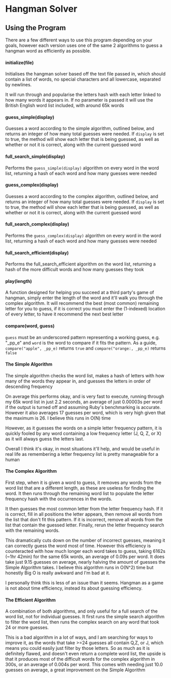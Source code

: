 # Hangman Solver
## Using the Program
There are a few different ways to use this program depending on your goals, however each version uses one of the same 2 algorithms to guess a hangman word as efficiently as possible.

#### initialize(file)
Initialises the hangman solver based off the text file passed in, which should contain a list of words, no special characters and all lowercase, separated by newlines.

It will run through and popularise the letters hash with each letter linked to how many words it appears in.
If no parameter is passed it will use the British English word list included, with around 65k words

#### guess_simple(display)
Guesses a word according to the simple algorithm, outlined below, and returns an integer of how many total guesses were needed.
If `display` is set to true, the method will show each letter that is being guessed, as well as whether or not it is correct, along with the current guessed word

#### full_search_simple(display)
Performs the `guess_simple(display)` algorithm on every word in the word list, returning a hash of each word and how many guesses were needed

#### guess_complex(display)
Guesses a word according to the complex algorithm, outlined below, and returns an integer of how many total guesses were needed.
If `display` is set to true, the method will show each letter that is being guessed, as well as whether or not it is correct, along with the current guessed word

#### full_search_complex(display)
Performs the `guess_complex(display)` algorithm on every word in the word list, returning a hash of each word and how many guesses were needed

#### full_search_efficient(display)
Performs the full_search_efficient algorithm on the word list, returning a hash of the more difficult words and how many guesses they took

#### play(length)
A function designed for helping you succeed at a third party's game of hangman, simply enter the length of the word and it'll walk you through the complex algorithm.
It will recommend the best (most common) remaining letter for you to guess, if it is correct you must enter the (1-indexed) location of every letter, to have it recommend the next best letter

#### compare(word, guess)
`guess` must be an underscored pattern representing a working guess, e.g. "_pp_e" and `word` is the word to compare if it fits the pattern.
As a guide, `compare("apple", _pp_e)` returns `true` and `compare("orange:, _pp_e)` returns `false`

#### The Simple Algorithm
The simple algorithm checks the word list, makes a hash of letters with how many of the words they appear in, and guesses the letters in order of descending frequency

On average this performs okay, and is very fast to execute, running through my 65k word list in just 2.2 seconds, an average of just 0.00003s per word if the output is turned off and assuming Ruby's benchmarking is accurate.
However it also averages 17 guesses per word, which is very high given that the maximum is 26. I believe this runs in O(N) time

However, as it guesses the words on a simple letter frequency pattern, it is quickly fooled by any word containing a low frequency letter (J, Q, Z, or X) as it will always guess the letters last.

Overall I think it's okay, in most situations it'll help, and would be useful in real life as remembering a letter frequency list is pretty manageable for a human

#### The Complex Algorithm
First step, when it is given a word to guess, it removes any words from the word list that are a different length, as these are useless for finding the word.
It then runs through the remaining word list to populate the letter frequency hash with the occurrences in the words.

It then guesses the most common letter from the letter frequency hash. 
If it is correct, fill in all positions the letter appears, then remove all words from the list that don't fit this pattern.
If it is incorrect, remove all words from the list that contain the guessed letter. 
Finally, rerun the letter frequency search with the remaining words.

This dramatically cuts down on the number of incorrect guesses, meaning it can correctly guess the word most of time. 
However this efficiency is counteracted with how much longer each word takes to guess, taking 6162s (~1hr 42min) for the same 65k words, an average of 0.09s per word.
It does take just 9.15 guesses on average, nearly halving the amount of guesses the Simple Algorithm takes.
I believe this algorithm runs in O(N^2) time but honestly Big O is really awkward and I'm bad at it.

I personally think this is less of an issue than it seems. Hangman as a game is not about time efficiency, instead its about guessing efficiency.

#### The Efficient Algorithm
A combination of both algorithms, and only useful for a full search of the word list, not for individual guesses. 
It first runs the simple search algorithm to filter the word list, then runs the complex search on any word that took 24 or more guesses.

This is a bad algorithm in a lot of ways, and I am searching for ways to improve it, as the words that take >=24 guesses all contain Q,Z, or J, which means you could easily just filter by those letters.
So as much as it is definitely flawed, and doesn't even return a complete word list, the upside is that it produces most of the difficult words for the complex algorithm in 300s, or an average of 0.004s per word.
This comes with needing just 10.0 guesses on average, a great improvement on the Simple Algorithm
